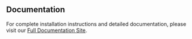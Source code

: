 ## Documentation

For complete installation instructions and detailed documentation, please visit our [Full Documentation Site](https://ashtonjohns.github.io/JetejaDocs/).

